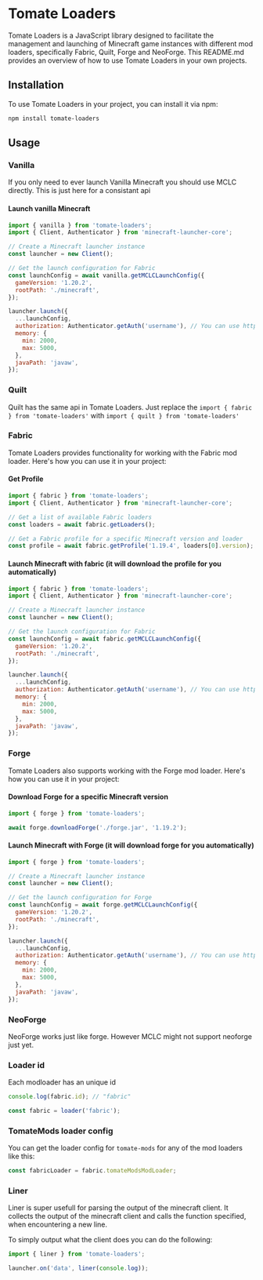 # Tomate Loaders

Tomate Loaders is a JavaScript library designed to facilitate the management and launching of Minecraft game instances with different mod loaders, specifically Fabric, Quilt, Forge and NeoForge. This README.md provides an overview of how to use Tomate Loaders in your own projects.

## Installation

To use Tomate Loaders in your project, you can install it via npm:

```bash
npm install tomate-loaders
```

## Usage


### Vanilla
If you only need to ever launch Vanilla Minecraft you should use MCLC directly. This is just here for a consistant api

#### Launch vanilla Minecraft
```javascript
import { vanilla } from 'tomate-loaders';
import { Client, Authenticator } from 'minecraft-launcher-core';

// Create a Minecraft launcher instance
const launcher = new Client();

// Get the launch configuration for Fabric
const launchConfig = await vanilla.getMCLCLaunchConfig({
  gameVersion: '1.20.2',
  rootPath: './minecraft',
});

launcher.launch({
  ...launchConfig,
  authorization: Authenticator.getAuth('username'), // You can use https://www.npmjs.com/package/msmc for microsoft auth
  memory: {
    min: 2000,
    max: 5000,
  },
  javaPath: 'javaw',
});
```

### Quilt
Quilt has the same api in Tomate Loaders. Just replace the `import { fabric } from 'tomate-loaders'` with `import { quilt } from 'tomate-loaders'`

### Fabric
Tomate Loaders provides functionality for working with the Fabric mod loader. Here's how you can use it in your project:

#### Get Profile
```javascript
import { fabric } from 'tomate-loaders';
import { Client, Authenticator } from 'minecraft-launcher-core';

// Get a list of available Fabric loaders
const loaders = await fabric.getLoaders();

// Get a Fabric profile for a specific Minecraft version and loader
const profile = await fabric.getProfile('1.19.4', loaders[0].version);
```

#### Launch Minecraft with fabric (it will download the profile for you automatically)
```javascript
import { fabric } from 'tomate-loaders';
import { Client, Authenticator } from 'minecraft-launcher-core';

// Create a Minecraft launcher instance
const launcher = new Client();

// Get the launch configuration for Fabric
const launchConfig = await fabric.getMCLCLaunchConfig({
  gameVersion: '1.20.2',
  rootPath: './minecraft',
});

launcher.launch({
  ...launchConfig,
  authorization: Authenticator.getAuth('username'), // You can use https://www.npmjs.com/package/msmc for microsoft auth
  memory: {
    min: 2000,
    max: 5000,
  },
  javaPath: 'javaw',
});
```

### Forge
Tomate Loaders also supports working with the Forge mod loader. Here's how you can use it in your project:

#### Download Forge for a specific Minecraft version
```javascript
import { forge } from 'tomate-loaders';

await forge.downloadForge('./forge.jar', '1.19.2');
```

#### Launch Minecraft with Forge (it will download forge for you automatically)
```javascript
import { forge } from 'tomate-loaders';

// Create a Minecraft launcher instance
const launcher = new Client();

// Get the launch configuration for Forge
const launchConfig = await forge.getMCLCLaunchConfig({
  gameVersion: '1.20.2',
  rootPath: './minecraft',
});

launcher.launch({
  ...launchConfig,
  authorization: Authenticator.getAuth('username'), // You can use https://www.npmjs.com/package/msmc for microsoft auth
  memory: {
    min: 2000,
    max: 5000,
  },
  javaPath: 'javaw',
});
```

### NeoForge
NeoForge works just like forge. However MCLC might not support neoforge just yet.

### Loader id
Each modloader has an unique id
```javascript
console.log(fabric.id); // "fabric"
```

```javascript
const fabric = loader('fabric');
```

### TomateMods loader config
You can get the loader config for `tomate-mods` for any of the mod loaders like this:
```javascript
const fabricLoader = fabric.tomateModsModLoader;
```

### Liner
Liner is super usefull for parsing the output of the minecraft client. It collects the output of the minecraft client and calls the function specified, when encountering a new line.

To simply output what the client does you can do the following:
```javascript
import { liner } from 'tomate-loaders';

launcher.on('data', liner(console.log));
```

